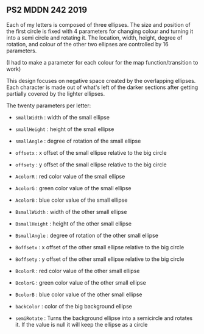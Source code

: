 ## PS2 MDDN 242 2019

Each of my letters is composed of three ellipses. The size and position of the first circle is fixed with 4 parameters for changing colour and turning it into a semi circle and rotating it. The location, width, height, degree of rotation, and colour of the other two ellipses are controlled by 16 parameters.

(I had to make a parameter for each colour for the map function/transition to work)

This design focuses on negative space created by the overlapping ellipses. Each character is made out of what's left of the darker sections after getting partially covered by the lighter ellipses.


The twenty parameters per letter:
  * `smallWidth` : width of the small ellipse
  * `smallHeight` : height of the small ellipse
  * `smallAngle` : degree of rotation of the small ellipse
  * `offsetx` : x offset of the small ellipse relative to the big circle
  * `offsety` : y offset of the small ellipse relative to the big circle
  * `AcolorR` : red color value of the small ellipse
  * `AcolorG` : green color value of the small ellipse
  * `AcolorB` : blue color value of the small ellipse

  * `BsmallWidth` : width of the other small ellipse
  * `BsmallHeight` : height of the other small ellipse
  * `BsmallAngle` : degree of rotation of the other small ellipse
  * `Boffsetx` : x offset of the other small ellipse relative to the big circle
  * `Boffsety` : y offset of the other small ellipse relative to the big circle
  * `BcolorR` : red color value of the other small ellipse
  * `BcolorG` : green color value of the other small ellipse
  * `BcolorB` : blue color value of the other small ellipse

  * `backColor` : color of the big background ellipse
  * `semiRotate` : Turns the background ellipse into a semicircle and rotates it. If the value is null it will keep the ellipse as a circle

